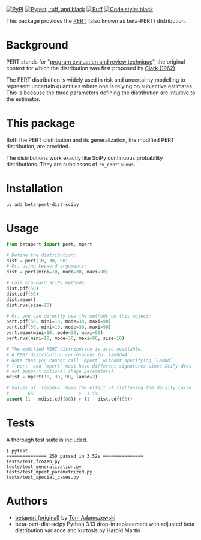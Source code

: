 [![PyPI](https://img.shields.io/pypi/v/beta-pert-dist-scipy.svg)](https://pypi.org/project/beta-pert-dist-scipy/)
[![Pytest, ruff, and black](https://github.com/hbmartin/betapert/actions/workflows/pytest-poetry.yml/badge.svg)](https://github.com/hbmartin/betapert/actions/workflows/pytest-poetry.yml)
[![Ruff](https://img.shields.io/endpoint?url=https://raw.githubusercontent.com/astral-sh/ruff/main/assets/badge/v2.json)](https://github.com/astral-sh/ruff)
[![Code style: black](https://img.shields.io/badge/🐧️-black-000000.svg)](https://github.com/psf/black)

This package provides the [PERT](https://en.wikipedia.org/wiki/PERT_distribution) (also known as beta-PERT) distribution.

# Background
PERT stands for "[program evaluation and review technique](https://en.wikipedia.org/wiki/Program_evaluation_and_review_technique)", the original context for which the distribution was first proposed by [Clark (1962)](https://doi.org/10.1287/opre.10.3.405).

The PERT distribution is widely used in risk and uncertainty modelling to represent uncertain quantities where one is relying on subjective estimates. This is because the three parameters defining the distribution are intuitive to the estimator.


# This package
Both the PERT distribution and its generalization, the modified PERT distribution, are provided.

The distributions work exactly like SciPy continuous probability distributions. They are subclasses of `rv_continuous`.

# Installation
```shell
uv add beta-pert-dist-scipy
```

# Usage

```python
from betapert import pert, mpert

# Define the distribution:
dist = pert(10, 30, 90)
# Or, using keyword arguments:
dist = pert(mini=10, mode=30, maxi=90)

# Call standard SciPy methods:
dist.pdf(50)
dist.cdf(50)
dist.mean()
dist.rvs(size=10)

# Or, you can directly use the methods on this object:
pert.pdf(50, mini=10, mode=30, maxi=90)
pert.cdf(50, mini=10, mode=30, maxi=90)
pert.mean(mini=10, mode=30, maxi=90)
pert.rvs(mini=10, mode=30, maxi=90, size=10)

# The modified PERT distribution is also available.
# A PERT distribution corresponds to `lambd=4`.
# Note that you cannot call `mpert` without specifying `lambd`
# (`pert` and `mpert` must have different signatures since SciPy does
# not support optional shape parameters).
mdist = mpert(10, 30, 90, lambd=2)

# Values of `lambd<4` have the effect of flattening the density curve
#       6%                 >  1.5%
assert (1 - mdist.cdf(80)) > (1 - dist.cdf(80))
```

# Tests

A thorough test suite is included.

```
❯ pytest
=============== 250 passed in 3.52s ===============
tests/test_frozen.py 
tests/test_generalization.py
tests/test_mpert_parametrized.py
tests/test_special_cases.py 
```

# Authors

- [betapert (original)](https://github.com/tadamcz/betapert) by [Tom Adamczewski](https://github.com/tadamcz)
- beta-pert-dist-scipy Python 3.13 drop-in replacement with adjusted beta distribution variance and kurtosis by Harold Martin
